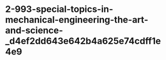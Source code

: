 # 2-993-special-topics-in-mechanical-engineering-the-art-and-science-_d4ef2dd643e642b4a625e74cdff1e4e9